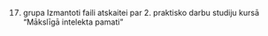 17. grupa
Izmantoti faili atskaitei par 2. praktisko darbu studiju kursā “Mākslīgā intelekta pamati”
